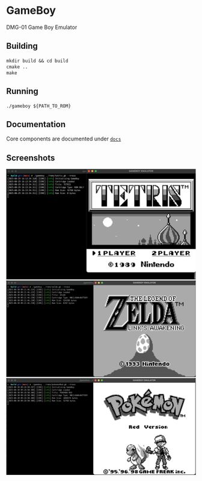 # GameBoy
DMG-01 Game Boy Emulator


## Building
```console
mkdir build && cd build
cmake ..
make
```

## Running
```console
./gameboy ${PATH_TO_ROM}
```

## Documentation
Core components are documented under [`docs`](docs/)

## Screenshots
![Tetris](images/tetris.png)
![Zelda Link's Awakening](images/zelda.png)
![Pokemon Red](images/pokemonRed.png)